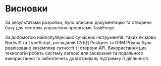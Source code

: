 # Висновки

За результатами розробки, було описано документацію та створено базу для система управління проектами TaskForge.

За допомогою найпопулярніших сучасних інструментів, таких як мови NodeJS та TypeScript, реляційній СУБД Postgres та ORM Prisma було реалізовано екземпляр сутності зі сторони API. Використання цих технологій робить систему легкою для засвоєння та подального використання та забезпечить довготривалу підтримку її діяльності.

